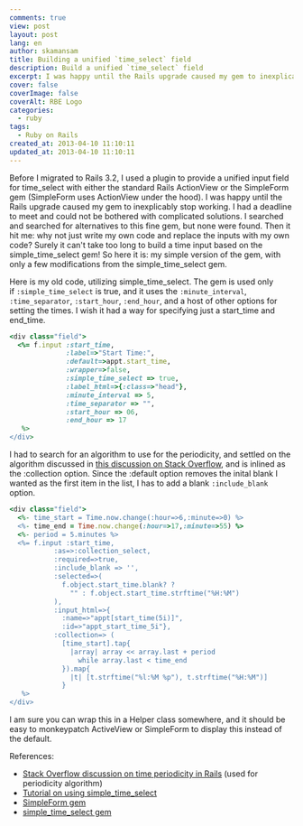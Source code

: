 ```yaml
---
comments: true
view: post
layout: post
lang: en
author: skamansam
title: Building a unified `time_select` field
description: Build a unified `time_select` field
excerpt: I was happy until the Rails upgrade caused my gem to inexplicably stop working.
cover: false
coverImage: false
coverAlt: RBE Logo
categories:
  - ruby
tags:
  - Ruby on Rails
created_at: 2013-04-10 11:10:11
updated_at: 2013-04-10 11:10:11
---
```


Before I migrated to Rails 3.2, I used a plugin to provide a unified input field
for time_select with either the standard Rails ActionView or the SimpleForm gem
(SimpleForm uses ActionView under the hood). I was happy until the Rails upgrade
caused my gem to inexplicably stop working. I had a deadline to meet and could
not be bothered with complicated solutions. I searched and searched for
alternatives to this fine gem, but none were found. Then it hit me: why not just
write my own code and replace the inputs with my own code? Surely it can't take
too long to build a time input based on the simple_time_select gem! So here it
is: my simple version of the gem, with only a few modifications from the
simple_time_select gem.

Here is my old code, utilizing simple_time_select. The gem is used only
if `:simple_time_select` is true, and it uses the `:minute_interval`,
`:time_separator`, `:start_hour`, `:end_hour`, and a host of other options for setting
the times. I wish it had a way for specifying just a start_time and end_time.

```ruby
<div class="field">
  <%= f.input :start_time,
              :label=>"Start Time:",
              :default=>appt.start_time,
              :wrapper=>false,
              :simple_time_select => true,
              :label_html=>{:class=>"head"},
              :minute_interval => 5,
              :time_separator => "",
              :start_hour => 06,
              :end_hour => 17
   %>
</div>
```

I had to search for an algorithm to use for the periodicity, and settled on the
algorithm discussed in [this discussion on Stack
Overflow](http://stackoverflow.com/questions/6783589/display-15-minute-steps-between-two-given-times),
and is inlined as the :collection option. Since the :default option removes the
inital blank I wanted as the first item in the list, I has to add a blank
`:include_blank` option.

```ruby
<div class="field">
  <%- time_start = Time.now.change(:hour=>6,:minute=>0) %>
  <%- time_end = Time.now.change(:hour=>17,:minute=>55) %>
  <%- period = 5.minutes %>
  <%= f.input :start_time,
           :as=>:collection_select,
           :required=>true,
           :include_blank => '',
           :selected=>(
             f.object.start_time.blank? ?
               "" : f.object.start_time.strftime("%H:%M")
           ),
           :input_html=>{
             :name=>"appt[start_time(5i)]",
             :id=>"appt_start_time_5i"},
           :collection=> (
             [time_start].tap{
               |array| array << array.last + period
                 while array.last < time_end
             }).map{
               |t| [t.strftime("%l:%M %p"), t.strftime("%H:%M")]
             }
   %>
</div>
```


I am sure you can wrap this in a Helper class somewhere, and it should be easy
to monkeypatch ActiveView or SimpleForm to display this instead of the default.


References:
* [Stack Overflow discussion on time periodicity in Rails](http://stackoverflow.com/questions/6783589/display-15-minute-steps-between-two-given-times) (used for periodicity algorithm)
* [Tutorial on using simple_time_select](http://www.tonyamoyal.com/2009/04/21/simple-time-select-the-most-compact-time_select-for-ruby-on-rails/)
* [SimpleForm gem](https://github.com/plataformatec/simple_form)
* [simple_time_select gem](https://github.com/tamoyal/simple_time_select)

